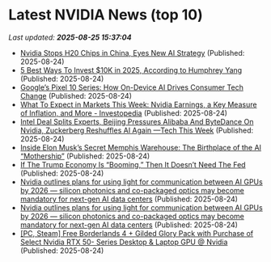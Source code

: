 # Latest NVIDIA News (top 10)
_Last updated: **2025-08-25 15:37:04**_

- [Nvidia Stops H20 Chips in China, Eyes New AI Strategy](https://biztoc.com/x/639b8274713ac804) (Published: 2025-08-24)
- [5 Best Ways To Invest $10K in 2025, According to Humphrey Yang](https://finance.yahoo.com/news/5-best-ways-invest-10k-151807405.html) (Published: 2025-08-24)
- [Google’s Pixel 10 Series: How On-Device AI Drives Consumer Tech Change](https://www.forbes.com/sites/geruiwang/2025/08/24/googles-pixel-10-series-how-on-device-ai-drives-consumer-tech-change/) (Published: 2025-08-24)
- [What To Expect in Markets This Week: Nvidia Earnings, a Key Measure of Inflation, and More - Investopedia](https://slashdot.org/firehose.pl?op=view&amp;id=178847942) (Published: 2025-08-24)
- [Intel Deal Splits Experts, Beijing Pressures Alibaba And ByteDance On Nvidia, Zuckerberg Reshuffles AI Again —Tech This Week](https://biztoc.com/x/4256ed8007d479ac) (Published: 2025-08-24)
- [Inside Elon Musk’s Secret Memphis Warehouse: The Birthplace of the AI “Mothership”](https://www.globenewswire.com/news-release/2025/08/24/3138152/0/en/Inside-Elon-Musk-s-Secret-Memphis-Warehouse-The-Birthplace-of-the-AI-Mothership.html) (Published: 2025-08-24)
- [If The Trump Economy Is “Booming,” Then It Doesn’t Need The Fed](https://www.forbes.com/sites/johntamny/2025/08/24/if-the-trump-economy-is-booming-then-it-doesnt-need-the-fed/) (Published: 2025-08-24)
- [Nvidia outlines plans for using light for communication between AI GPUs by 2026 — silicon photonics and co-packaged optics may become mandatory for next-gen AI data centers](https://consent.yahoo.com/v2/collectConsent?sessionId=1_cc-session_a14a14f5-36fd-4a67-adfd-22de7e9f2131) (Published: 2025-08-24)
- [Nvidia outlines plans for using light for communication between AI GPUs by 2026 — silicon photonics and co-packaged optics may become mandatory for next-gen AI data centers](https://www.tomshardware.com/networking/nvidia-outlines-plans-for-using-light-for-communication-between-ai-gpus-by-2026-silicon-photonics-and-co-packaged-optics-may-become-mandatory-for-next-gen-ai-data-centers) (Published: 2025-08-24)
- [[PC, Steam] Free Borderlands 4 + Gilded Glory Pack with Purchase of Select Nvidia RTX 50- Series Desktop & Laptop GPU @ Nvidia](https://www.ozbargain.com.au/node/921165) (Published: 2025-08-24)

